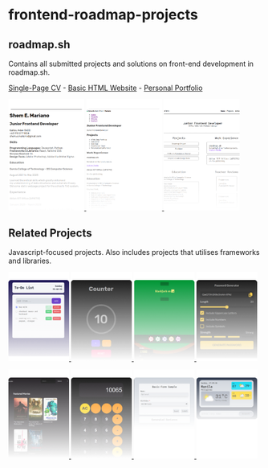 # frontend-roadmap-projects

## roadmap.sh

Contains all submitted projects and solutions on front-end development in roadmap.sh.

<a href="https://roadmap.sh/projects/single-page-cv" style="margin-left: auto">Single-Page CV</a> -
<a href="https://roadmap.sh/projects/basic-html-website" style="margin-left: auto">Basic HTML Website</a> -
<a href="https://roadmap.sh/projects/portfolio-website" style="margin-left: auto">Personal Portfolio</a>

  <div>
    <a href="https://sheeemboi.github.io/frontend-roadmap-projects/roadmap-sh/01-single-page-cv/" target="_blank"><img src="./assets/single-page-cv.png" style="width: 30%;">
    </a>
    <a href="https://sheeemboi.github.io/frontend-roadmap-projects/roadmap-sh/02-basic-html-website/"><img src="./assets/basic-html-website.png" style="width: 30%;">
    </a>
    <a href="https://sheeemboi.github.io/frontend-roadmap-projects/roadmap-sh/03-personal-portfolio/"><img src="./assets/personal-portfolio.png" style="width: 30%;">
    </a>
  </div>

## Related Projects

  Javascript-focused projects. Also includes projects that utilises frameworks and libraries.

  <p>
    <a href="https://sheeemboi.github.io/frontend-roadmap-projects/related_projects/1-basic-todo-list/src/"><img src="./assets/to-do-list.png" style="width: 24%;">
    </a>
    <a href="https://sheeemboi.github.io/frontend-roadmap-projects/related_projects/2-counter-app/"><img src="./assets/counter-app.png" style="width: 24%;">
    </a>
    <a href="https://sheeemboi.github.io/frontend-roadmap-projects/related_projects/3-blackjack-vs-ai/"><img src="./assets/blackjack.png" style="width: 24%;">
    </a>
    <a href="https://sheeemboi.github.io/frontend-roadmap-projects/related_projects/4-password-generator/"><img src="./assets/password-generator.png" style="width: 24%;">
    </a>
  </p>
  <p>
    <a href="https://sheeemboi.github.io/frontend-roadmap-projects/related_projects/5-moviehub-home/"><img src="./assets/moviehub-home.png" style="width: 24%;">
    </a>
    <a href="https://sheeemboi.github.io/frontend-roadmap-projects/related_projects/6-basic-calc/"><img src="./assets/calculator.png" style="width: 24%;">
    </a>
    <a href="https://sheeemboi.github.io/frontend-roadmap-projects/related_projects/7-basic-form-sample/src/"><img src="./assets/basic-form-sample.png" style="width: 24%;">
    </a>
    <a href="https://sheeemboi.github.io/frontend-roadmap-projects/related_projects/8-weather/"><img src="./assets/weather.png" style="width: 24%;">
    </a>
  </p>
